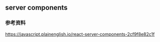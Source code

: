 ## server components

### 参考资料

https://javascript.plainenglish.io/react-server-components-2cf9f8e82c1f